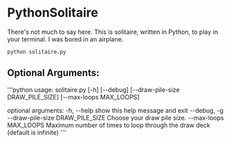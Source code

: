 # PythonSolitaire
There's not much to say here. This is solitaire, written in Python, to play in your terminal. I was bored in an airplane.

`python solitaire.py`

## Optional Arguments:
'''python
usage: solitaire.py [-h] [--debug] [--draw-pile-size DRAW_PILE_SIZE]
                    [--max-loops MAX_LOOPS]

optional arguments:
  -h, --help            show this help message and exit
  --debug, -g
  --draw-pile-size DRAW_PILE_SIZE
                        Choose your draw pile size.
  --max-loops MAX_LOOPS
                        Maximum number of times to loop through the draw deck
                        (default is infinite)
'''


